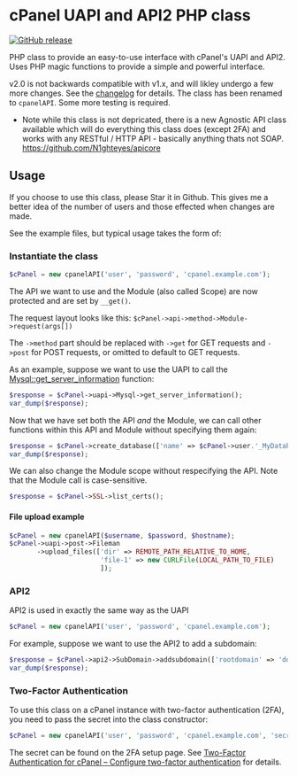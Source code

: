 cPanel UAPI and API2 PHP class
===
[![GitHub release](https://img.shields.io/github/release/N1ghteyes/cpanel-UAPI-php-class.svg?style=flat-square)](https://github.com/N1ghteyes/cpanel-UAPI-php-class/releases)

PHP class to provide an easy-to-use interface with cPanel's UAPI and API2.
Uses PHP magic functions to provide a simple and powerful interface.

v2.0 is not backwards compatible with v1.x, and will likley undergo a few more changes. See the [changelog](changelog.txt) for details.
The class has been renamed to `cpanelAPI`.
Some more testing is required.

- Note while this class is not depricated, there is a new Agnostic API class available which will do everything this class does (except 2FA) and works with any RESTful / HTTP API - basically anything thats not SOAP. https://github.com/N1ghteyes/apicore

## Usage

If you choose to use this class, please Star it in Github. This gives me a better idea of the number of users and those effected when changes are made.

See the example files, but typical usage takes the form of:

### Instantiate the class 
```php
$cPanel = new cpanelAPI('user', 'password', 'cpanel.example.com');
```
The API we want to use and the Module (also called Scope) are now protected and are set by `__get()`.

The request layout looks like this: `$cPanel->api->method->Module->request(args[])`

The `->method` part should be replaced with `->get` for GET requests and `->post` for POST requests, or omitted to default to GET requests.

As an example, suppose we want to use the UAPI to call the [Mysql::get_server_information](https://documentation.cpanel.net/display/SDK/UAPI+Functions+-+Mysql%3A%3Aget_server_information) function:

```php
$response = $cPanel->uapi->Mysql->get_server_information();
var_dump($response);
```

Now that we have set both the API *and* the Module, we can call other functions within this API and Module without specifying them again:

```php
$response = $cPanel->create_database(['name' => $cPanel->user.'_MyDatabase']);
var_dump($response);
```

We can also change the Module scope without respecifying the API.  Note that the Module call is case-sensitive.

```php
$response = $cPanel->SSL->list_certs();
```

#### File upload example

```php
$cPanel = new cpanelAPI($username, $password, $hostname);
$cPanel->uapi->post->Fileman
       ->upload_files(['dir' => REMOTE_PATH_RELATIVE_TO_HOME,
                       'file-1' => new CURLFile(LOCAL_PATH_TO_FILE)
                       ]);
```

### API2

API2 is used in exactly the same way as the UAPI

```php
$cPanel = new cpanelAPI('user', 'password', 'cpanel.example.com');
```

For example, suppose we want to use the API2 to add a subdomain:

```php
$response = $cPanel->api2->SubDomain->addsubdomain(['rootdomain' => 'domain.com', 'domain' => 'sub']);
var_dump($response);
```

### Two-Factor Authentication

To use this class on a cPanel instance with two-factor authentication (2FA), you need to pass the secret into the class constructor:

```php
$cPanel = new cpanelAPI('user', 'password', 'cpanel.example.com', 'secret');
```

The secret can be found on the 2FA setup page. See [Two-Factor Authentication for cPanel – Configure two-factor authentication](https://documentation.cpanel.net/display/ALD/Two-Factor+Authentication+for+cPanel#Two-FactorAuthenticationforcPanel-Configure2FA) for details.
